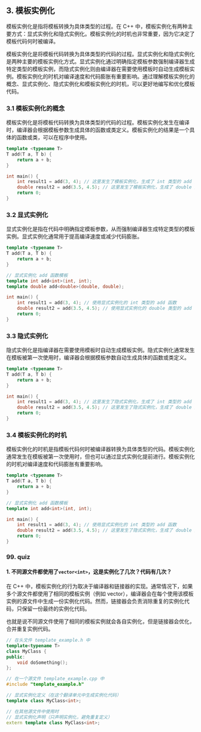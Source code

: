 ## 3. 模板实例化

模板实例化是指将模板转换为具体类型的过程。在 C++ 中，模板实例化有两种主要方式：显式实例化和隐式实例化。模板实例化的时机也非常重要，因为它决定了模板代码何时被编译。

模板实例化是将模板代码转换为具体类型的代码的过程。显式实例化和隐式实例化是两种主要的模板实例化方式。显式实例化通过明确指定模板参数强制编译器生成特定类型的模板实例，而隐式实例化则由编译器在需要使用模板时自动生成模板实例。模板实例化的时机对编译速度和代码膨胀有重要影响。通过理解模板实例化的概念、显式实例化、隐式实例化和模板实例化的时机，可以更好地编写和优化模板代码。

### 3.1 模板实例化的概念

模板实例化是将模板代码转换为具体类型的代码的过程。模板实例化发生在编译时，编译器会根据模板参数生成具体的函数或类定义。模板实例化的结果是一个具体的函数或类，可以在程序中使用。

```cpp
template <typename T>
T add(T a, T b) {
    return a + b;
}

int main() {
    int result1 = add(3, 4); // 这里发生了模板实例化，生成了 int 类型的 add 函数
    double result2 = add(3.5, 4.5); // 这里发生了模板实例化，生成了 double 类型的 add 函数
    return 0;
}
```

### 3.2 显式实例化

显式实例化是指在代码中明确指定模板参数，从而强制编译器生成特定类型的模板实例。显式实例化通常用于提高编译速度或减少代码膨胀。

```cpp
template <typename T>
T add(T a, T b) {
    return a + b;
}

// 显式实例化 add 函数模板
template int add<int>(int, int);
template double add<double>(double, double);

int main() {
    int result1 = add(3, 4); // 使用显式实例化的 int 类型的 add 函数
    double result2 = add(3.5, 4.5); // 使用显式实例化的 double 类型的 add 函数
    return 0;
}
```

### 3.3 隐式实例化

隐式实例化是指编译器在需要使用模板时自动生成模板实例。隐式实例化通常发生在模板被第一次使用时，编译器会根据模板参数自动生成具体的函数或类定义。

```cpp
template <typename T>
T add(T a, T b) {
    return a + b;
}

int main() {
    int result1 = add(3, 4); // 这里发生了隐式实例化，生成了 int 类型的 add 函数
    double result2 = add(3.5, 4.5); // 这里发生了隐式实例化，生成了 double 类型的 add 函数
    return 0;
}
```

### 3.4 模板实例化的时机

模板实例化的时机是指模板代码何时被编译器转换为具体类型的代码。模板实例化通常发生在模板被第一次使用时，但也可以通过显式实例化提前进行。模板实例化的时机对编译速度和代码膨胀有重要影响。

```cpp
template <typename T>
T add(T a, T b) {
    return a + b;
}

// 显式实例化 add 函数模板
template int add<int>(int, int);

int main() {
    int result1 = add(3, 4); // 使用显式实例化的 int 类型的 add 函数
    double result2 = add(3.5, 4.5); // 这里发生了隐式实例化，生成了 double 类型的 add 函数
    return 0;
}
```


### 99. quiz

#### 1. 不同源文件都使用了`vector<int>`，这是实例化了几次？代码有几次？
在 C++ 中，模板实例化的行为取决于编译器和链接器的实现。通常情况下，如果多个源文件都使用了相同的模板实例（例如 vector<int>），编译器会在每个使用该模板实例的源文件中生成一份实例化代码。然而，链接器会负责消除重复的实例化代码，只保留一份最终的实例化代码。

也就是说不同源文件使用了相同的模板实例就会各自实例化，但是链接器会优化，合并重复实例代码。

```c++
// 在头文件 template_example.h 中
template<typename T>
class MyClass {
public:
    void doSomething();
};

// 在一个源文件 template_example.cpp 中
#include "template_example.h"

// 显式实例化定义（在这个翻译单元中生成实例化代码）
template class MyClass<int>;

// 在其他源文件中使用时
// 显式实例化声明（只声明实例化，避免重复定义）
extern template class MyClass<int>;

```
